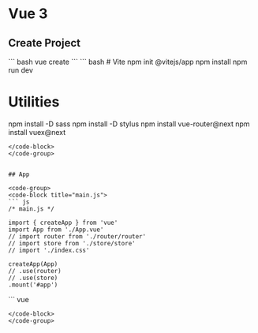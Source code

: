 <!-- ## Vue

* [Vue 3](/vue/vue.md) 
* [Vue-Router](/vue/vue-router.md) 
* [Vuex](/vue/vuex.md)   -->

# Vue 3

## Create Project 

<code-group>
  <code-block title="Vue Cli" >
  ``` bash
  vue create <project-name>
  ```
  </code-block>

  <code-block title="Vite" active>
  ``` bash
  # Vite   
  npm init @vitejs/app <project-name>
  npm install
  npm run dev
  
  # Utilities 
  npm install -D sass
  npm install -D stylus
  npm install vue-router@next
  npm install vuex@next
  ```
  </code-block>
</code-group>


## App

<code-group>
  <code-block title="main.js">
``` js
  /* main.js */

  import { createApp } from 'vue'
  import App from './App.vue'
  // import router from './router/router'
  // import store from './store/store'
  // import './index.css'

  createApp(App)
  // .use(router)
  // .use(store)
  .mount('#app')
```
  </code-block>

  <code-block title="App.vue" active>
  ``` vue
<!--App.vue -->

<script>
export default {
  name: 'App',
  data() {
    return {
      title: "Vue 3!"
    }
  }
}
</script>

<template>
<div id="appgrid" v-cloak>
  <header>
    <h4>{{title}}</h4>
    
  </header>

  <main>
    Main
    
  </main>
</div> 
</template>

<!--
<style lang="scss">
@import './scss/baseline';
-->
<style lang="stylus">
@import './stylus/baseline';

#appgrid {
  height: 100vh;
  
}

header, main {
  padding: 1rem 2rem;
}

header {
  position: sticky;
  top: 0;
  background: 
    $backgroundColor;

  display: flex;
  justify-content: space-between;

  // @include shadow(3);
  shadow(3);
}
</style>
  ```
  </code-block>
</code-group>


